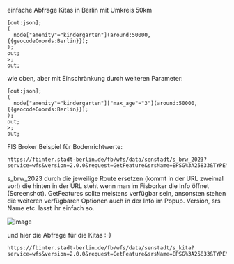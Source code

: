 einfache Abfrage Kitas in Berlin mit Umkreis 50km
```
[out:json];
(
  node["amenity"="kindergarten"](around:50000,{{geocodeCoords:Berlin}});
);
out;
>;
out;
```

wie oben, aber mit Einschränkung durch weiteren Parameter:
```
[out:json];
(
  node["amenity"="kindergarten"]["max_age"="3"](around:50000,{{geocodeCoords:Berlin}});
);
out;
>;
out;
```

FIS Broker Beispiel für Bodenrichtwerte: 
```
https://fbinter.stadt-berlin.de/fb/wfs/data/senstadt/s_brw_2023?service=wfs&version=2.0.0&request=GetFeature&srsName=EPSG%3A25833&TYPENAMES=s_brw_2023
```
s_brw_2023 durch die jeweilige Route ersetzen (kommt in der URL zweimal vor!) die hinten in der URL steht wenn man im Fisborker die Info öffnet (Screenshot). GetFeatures sollte meistens verfügbar sein, ansonsten stehen die weiteren verfügbaren Optionen auch in der Info im Popup. Version, srs Name etc. lasst ihr einfach so.

![image](https://user-images.githubusercontent.com/42807459/222097268-605166aa-3d36-463d-9c8f-e15a64117d8f.png)

und hier die Abfrage für die Kitas :-)
```
https://fbinter.stadt-berlin.de/fb/wfs/data/senstadt/s_kita?service=wfs&version=2.0.0&request=GetFeature&srsName=EPSG%3A25833&TYPENAMES=s_kita
```


